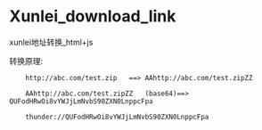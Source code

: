 # Xunlei_download_link

xunlei地址转换_html+js

转换原理:

        http://abc.com/test.zip   ==> AAhttp://abc.com/test.zipZZ
        
        AAhttp://abc.com/test.zipZZ   (base64)==> QUFodHRwOi8vYWJjLmNvbS90ZXN0LnppcFpa
        
        thunder://QUFodHRwOi8vYWJjLmNvbS90ZXN0LnppcFpa
